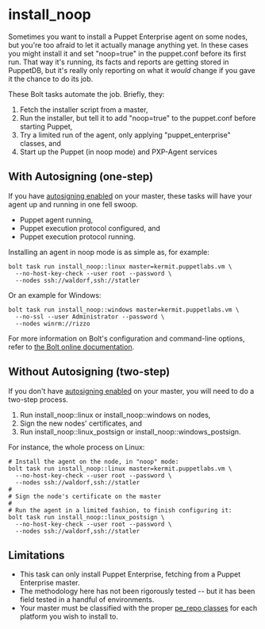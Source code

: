 # install_noop

Sometimes you want to install a Puppet Enterprise agent on some nodes, but you're too afraid to let it actually manage anything yet.  In these cases you might install it and set "noop=true" in the puppet.conf before its first run.  That way it's running, its facts and reports are getting stored in PuppetDB, but it's really only reporting on what it *would* change if you gave it the chance to do its job.

These Bolt tasks automate the job.  Briefly, they:

1. Fetch the installer script from a master,
2. Run the installer, but tell it to add "noop=true" to the puppet.conf before starting Puppet,
3. Try a limited run of the agent, only applying "puppet_enterprise" classes, and
4. Start up the Puppet (in noop mode) and PXP-Agent services

## With Autosigning (one-step)

If you have [autosigning enabled](https://puppet.com/docs/puppet/latest/ssl_autosign.html) on your master, these tasks will have your agent up and running in one fell swoop.

* Puppet agent running,
* Puppet execution protocol configured, and
* Puppet execution protocol running.

Installing an agent in noop mode is as simple as, for example:

    bolt task run install_noop::linux master=kermit.puppetlabs.vm \
      --no-host-key-check --user root --password \
      --nodes ssh://waldorf,ssh://statler

Or an example for Windows:

    bolt task run install_noop::windows master=kermit.puppetlabs.vm \
      --no-ssl --user Administrator --password \
      --nodes winrm://rizzo

For more information on Bolt's configuration and command-line options, refer to [the Bolt online documentation](https://puppet.com/docs/bolt/0.x/bolt.html).

## Without Autosigning (two-step)

If you don't have [autosigning enabled](https://puppet.com/docs/puppet/latest/ssl_autosign.html) on your master, you will need to do a two-step process.

1. Run install_noop::linux or install_noop::windows on nodes,
1. Sign the new nodes' certificates, and
1. Run install_noop::linux_postsign or install_noop::windows_postsign.

For instance, the whole process on Linux:

    # Install the agent on the node, in "noop" mode:
    bolt task run install_noop::linux master=kermit.puppetlabs.vm \
      --no-host-key-check --user root --password \
      --nodes ssh://waldorf,ssh://statler
    #
    # Sign the node's certificate on the master
    #
    # Run the agent in a limited fashion, to finish configuring it:
    bolt task run install_noop::linux_postsign \
      --no-host-key-check --user root --password \
      --nodes ssh://waldorf,ssh://statler

## Limitations

* This task can only install Puppet Enterprise, fetching from a Puppet Enterprise master.
* The methodology here has not been rigorously tested -- but it has been field tested in a handful of environments.
* Your master must be classified with the proper [pe_repo classes](https://puppet.com/docs/pe/latest/installing_agents.html) for each platform you wish to install to.
